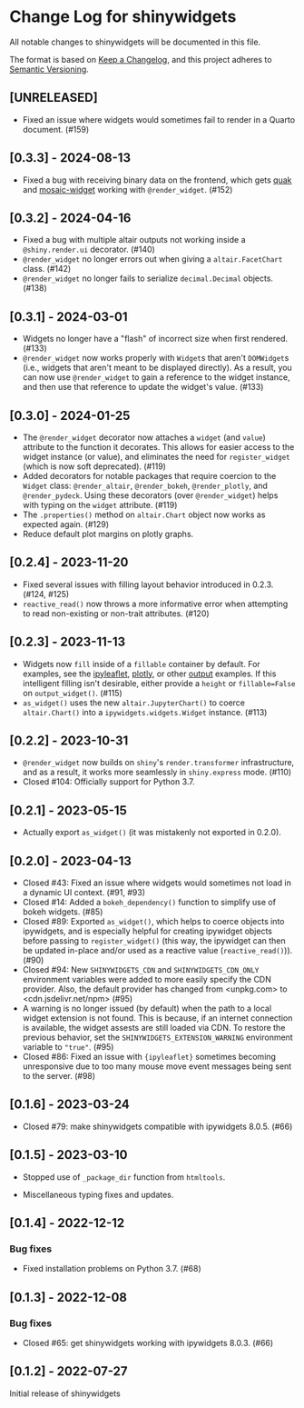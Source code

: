 # Change Log for shinywidgets

All notable changes to shinywidgets will be documented in this file.

The format is based on [Keep a Changelog](https://keepachangelog.com/en/1.0.0/),
and this project adheres to [Semantic Versioning](https://semver.org/spec/v2.0.0.html).

## [UNRELEASED]

* Fixed an issue where widgets would sometimes fail to render in a Quarto document. (#159)

## [0.3.3] - 2024-08-13

* Fixed a bug with receiving binary data on the frontend, which gets [quak](https://github.com/manzt/quak) and [mosaic-widget](https://idl.uw.edu/mosaic/jupyter/) working with `@render_widget`. (#152)

## [0.3.2] - 2024-04-16

* Fixed a bug with multiple altair outputs not working inside a `@shiny.render.ui` decorator. (#140)
* `@render_widget` no longer errors out when giving a `altair.FacetChart` class. (#142)
* `@render_widget` no longer fails to serialize `decimal.Decimal` objects. (#138)

## [0.3.1] - 2024-03-01

* Widgets no longer have a "flash" of incorrect size when first rendered. (#133)
* `@render_widget` now works properly with `Widget`s that aren't `DOMWidget`s (i.e., widgets that aren't meant to be displayed directly). As a result, you can now use `@render_widget` to gain a reference to the widget instance, and then use that reference to update the widget's value. (#133)

## [0.3.0] - 2024-01-25

* The `@render_widget` decorator now attaches a `widget` (and `value`) attribute to the function it decorates. This allows for easier access to the widget instance (or value), and eliminates the need for `register_widget` (which is now soft deprecated).  (#119)
* Added decorators for notable packages that require coercion to the `Widget` class: `@render_altair`, `@render_bokeh`, `@render_plotly`, and `@render_pydeck`. Using these decorators (over `@render_widget`) helps with typing on the `widget` attribute. (#119)
* The `.properties()` method on `altair.Chart` object now works as expected again. (#129)
* Reduce default plot margins on plotly graphs.

## [0.2.4] - 2023-11-20

* Fixed several issues with filling layout behavior introduced in 0.2.3. (#124, #125)
* `reactive_read()` now throws a more informative error when attempting to read non-existing or non-trait attributes. (#120)

## [0.2.3] - 2023-11-13

* Widgets now `fill` inside of a `fillable` container by default. For examples, see the [ipyleaflet](https://github.com/posit-dev/py-shinywidgets/blob/main/examples/ipyleaflet/app.py), [plotly](https://github.com/posit-dev/py-shinywidgets/blob/main/examples/plotly/app.py), or other [output](https://github.com/posit-dev/py-shinywidgets/blob/main/examples/outputs/app.py) examples. If this intelligent filling isn't desirable, either provide a `height` or `fillable=False` on `output_widget()`. (#115)
* `as_widget()` uses the new `altair.JupyterChart()` to coerce `altair.Chart()` into a `ipywidgets.widgets.Widget` instance. (#113)

## [0.2.2] - 2023-10-31

* `@render_widget` now builds on `shiny`'s `render.transformer` infrastructure, and as a result, it works more seamlessly in `shiny.express` mode. (#110)
* Closed #104: Officially support for Python 3.7.

## [0.2.1] - 2023-05-15

* Actually export `as_widget()` (it was mistakenly not exported in 0.2.0).

## [0.2.0] - 2023-04-13

* Closed #43: Fixed an issue where widgets would sometimes not load in a dynamic UI context. (#91, #93)
* Closed #14: Added a `bokeh_dependency()` function to simplify use of bokeh widgets. (#85)
* Closed #89: Exported `as_widget()`, which helps to coerce objects into ipywidgets, and is especially helpful for creating ipywidget objects before passing to `register_widget()` (this way, the ipywidget can then be updated in-place and/or used as a reactive value (`reactive_read()`)). (#90)
* Closed #94: New `SHINYWIDGETS_CDN` and `SHINYWIDGETS_CDN_ONLY` environment variables were added to more easily specify the CDN provider. Also, the default provider has changed from <unpkg.com> to <cdn.jsdelivr.net/npm> (#95)
* A warning is no longer issued (by default) when the path to a local widget extension is not found. This is because, if an internet connection is available, the widget assests are still loaded via CDN. To restore the previous behavior, set the `SHINYWIDGETS_EXTENSION_WARNING` environment variable to `"true"`. (#95)
* Closed #86: Fixed an issue with `{ipyleaflet}` sometimes becoming unresponsive due to too many mouse move event messages being sent to the server. (#98)

## [0.1.6] - 2023-03-24

* Closed #79: make shinywidgets compatible with ipywidgets 8.0.5. (#66)

## [0.1.5] - 2023-03-10

* Stopped use of `_package_dir` function from `htmltools`.

* Miscellaneous typing fixes and updates.

## [0.1.4] - 2022-12-12

### Bug fixes

* Fixed installation problems on Python 3.7. (#68)


## [0.1.3] - 2022-12-08

### Bug fixes

* Closed #65: get shinywidgets working with ipywidgets 8.0.3. (#66)


## [0.1.2] - 2022-07-27

Initial release of shinywidgets
